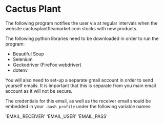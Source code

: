 # Cactus Plant

The following program notifies the user via at regular intervals when the website cactusplantfleamarket.com stocks with new products.

The following python libraries need to be downloaded in order to run the program:

* Beautiful Soup
* Selenium
* Geckodriver (FireFox webdriver)
* dotenv

You will also need to set-up a separate gmail account in order to send yourself emails. It is important that this is separate from you main email account as it will not be secure.

The credentials for this email, as well as the receiver email should be embedded in your `.bash_profile` under the following variable names:

'EMAIL_RECEIVER'
'EMAIL_USER'
'EMAIL_PASS'
